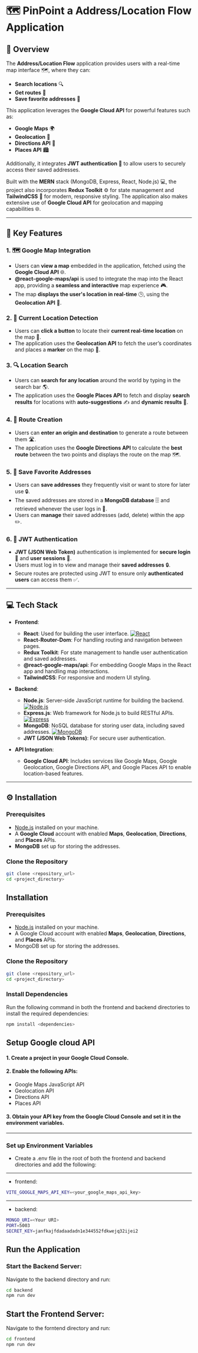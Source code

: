 # 🗺️ PinPoint a Address/Location Flow Application

## 📖 Overview

The **Address/Location Flow** application provides users with a real-time map interface 🗺️, where they can:

- **Search locations** 🔍
- **Get routes** 🚗
- **Save favorite addresses** 💾

This application leverages the **Google Cloud API** for powerful features such as:

- **Google Maps** 🌍
- **Geolocation** 📍
- **Directions API** 🚦
- **Places API** 🏙️

Additionally, it integrates **JWT authentication** 🔐 to allow users to securely access their saved addresses.

Built with the **MERN** stack (MongoDB, Express, React, Node.js) 💻, the project also incorporates **Redux Toolkit** ⚙️ for state management and **TailwindCSS** 🌟 for modern, responsive styling. The application also makes extensive use of **Google Cloud API** for geolocation and mapping capabilities 🌐.

---


## 🌟 Key Features

### 1. **🗺️ Google Map Integration**
   - Users can **view a map** embedded in the application, fetched using the **Google Cloud API** 🌐.
   - **@react-google-maps/api** is used to integrate the map into the React app, providing a **seamless and interactive** map experience 🎮.
   - The map **displays the user's location in real-time** 🕒, using the **Geolocation API** 📍.

### 2. **📍 Current Location Detection**
   - Users can **click a button** to locate their **current real-time location** on the map 🔘.
   - The application uses the **Geolocation API** to fetch the user’s coordinates and places a **marker** on the map 🔖.

### 3. **🔍 Location Search**
   - Users can **search for any location** around the world by typing in the search bar 🌎.
   - The application uses the **Google Places API** to fetch and display **search results** for locations with **auto-suggestions** ✍️ and **dynamic results** 🔄.

### 4. **🚗 Route Creation**
   - Users can **enter an origin and destination** to generate a route between them 🛣️.
   - The application uses the **Google Directions API** to calculate the **best route** between the two points and displays the route on the map 🗺️.

### 5. **💾 Save Favorite Addresses**
   - Users can **save addresses** they frequently visit or want to store for later use 🔒.
   - The saved addresses are stored in a **MongoDB database** 🗄️ and retrieved whenever the user logs in 🔑.
   - Users can **manage** their saved addresses (add, delete) within the app ✏️.

### 6. **🔐 JWT Authentication**
   - **JWT (JSON Web Token)** authentication is implemented for **secure login** 🔑 and **user sessions** 👤.
   - Users must log in to view and manage their **saved addresses** 🔒.
   - Secure routes are protected using JWT to ensure only **authenticated users** can access them ✅.


---
## 💻 Tech Stack

- **Frontend**:
  - **React**: Used for building the user interface. [![React](https://img.shields.io/badge/React-18.2.0-blue.svg)](https://reactjs.org/)
  - **React-Router-Dom**: For handling routing and navigation between pages.
  - **Redux Toolkit**: For state management to handle user authentication and saved addresses.
  - **@react-google-maps/api**: For embedding Google Maps in the React app and handling map interactions.
  - **TailwindCSS**: For responsive and modern UI styling.

- **Backend**:
  - **Node.js**: Server-side JavaScript runtime for building the backend. [![Node.js](https://img.shields.io/badge/Node.js-20.5.1-green.svg)](https://nodejs.org/)
  - **Express.js**: Web framework for Node.js to build RESTful APIs. [![Express](https://img.shields.io/badge/Express-4.18.2-lightgrey.svg)](https://expressjs.com/)
  - **MongoDB**: NoSQL database for storing user data, including saved addresses. [![MongoDB](https://img.shields.io/badge/MongoDB-7.0.2-brightgreen.svg)](https://www.mongodb.com/)
  - **JWT (JSON Web Tokens)**: For secure user authentication.

- **API Integration**:
  - **Google Cloud API**: Includes services like Google Maps, Google Geolocation, Google Directions API, and Google Places API to enable location-based features.

---

## ⚙️ Installation

### Prerequisites

- [Node.js](https://nodejs.org/en/) installed on your machine.
- A **Google Cloud** account with enabled **Maps**, **Geolocation**, **Directions**, and **Places** APIs.
- **MongoDB** set up for storing the addresses.


### Clone the Repository

```bash
git clone <repository_url>
cd <project_directory>
```

## Installation

### Prerequisites

- [Node.js](https://nodejs.org/en/) installed on your machine.
- A Google Cloud account with enabled **Maps**, **Geolocation**, **Directions**, and **Places** APIs.
- MongoDB set up for storing the addresses.

### Clone the Repository

```bash
git clone <repository_url>
cd <project_directory>
```

### Install Dependencies

Run the following command in both the frontend and backend directories to install the required dependencies:

```bash
npm install <dependencies>
```
## Setup Google cloud API
#### 1. Create a project in your Google Cloud Console.
#### 2. Enable the following APIs:
- Google Maps JavaScript API
- Geolocation API
- Directions API
- Places API
#### 3. Obtain your API key from the Google Cloud Console and set it in the environment variables.

---
### Set up Environment Variables
- Create a .env file in the root of both the frontend and backend directories and add the following:
---
- frontend:
```bash
VITE_GOOGLE_MAPS_API_KEY=<your_google_maps_api_key>
```
---
- backend:
```bash
MONGO_URI=<Your URI>
PORT=5003
SECRET_KEY=janfkajfdadaadadn1e344552fdkwejq32ijei2
```
## Run the Application

### Start the Backend Server:
Navigate to the backend directory and run:

```bash
cd backend
npm run dev
```

## Start the Frontend Server:
Navigate to the forntend directory and run:
```bash
cd frontend
npm run dev
```

